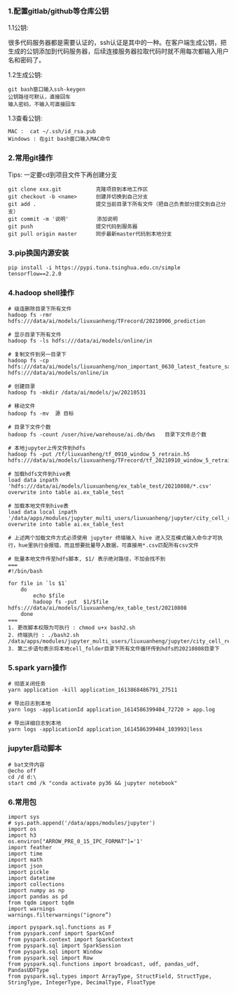 ### 1.配置gitlab/github等仓库公钥
1.1公钥:

很多代码服务器都是需要认证的，ssh认证是其中的一种。在客户端生成公钥，把生成的公钥添加到代码服务器，后续连接服务器拉取代码时就不用每次都输入用户名和密码了。


1.2生成公钥:

    git bash窗口输入ssh-keygen
    公钥路径可默认，直接回车
    输入密码，不输入可直接回车

1.3查看公钥:

    MAC :  cat ~/.ssh/id_rsa.pub
    Windows : 在git bash窗口输入MAC命令

### 2.常用git操作
Tips: 一定要cd到项目文件下再创建分支

    git clone xxx.git           克隆项目到本地工作区
    git checkout -b <name>      创建并切换到自己分支
    git add .                   提交当前目录下所有文件（把自己负责部分提交到自己分支）
    git commit -m '说明'         添加说明
    git push                    提交代码到服务器
    git pull origin master      同步最新master代码到本地分支

### 3.pip换国内源安装
    pip install -i https://pypi.tuna.tsinghua.edu.cn/simple tensorflow==2.2.0

### 4.hadoop shell操作

    # 级连删除目录下所有文件
    hadoop fs -rmr hdfs:///data/ai/models/liuxuanheng/TFrecord/20210906_prediction

    # 显示目录下所有文件
    hadoop fs -ls hdfs:///data/ai/models/online/in 

    # 复制文件到另一目录下       
    hadoop fs -cp hdfs:///data/ai/models/liuxuanheng/non_important_0630_latest_feature_sample.model  hdfs:///data/ai/models/online/in    
    
    # 创建目录
    hadoop fs -mkdir /data/ai/models/jw/20210531

    # 移动文件
    hadoop fs -mv  源 目标

    # 目录下文件个数
    hadoop fs -count /user/hive/warehouse/ai.db/dws   目录下文件总个数

    # 本地jupyter上传文件到hdfs
    hadoop fs -put /tf/liuxuanheng/tf_0910_window_5_retrain.h5 hdfs:///data/ai/models/liuxuanheng/TFrecord/tf_20210910_window_5_retrain.h5
    
    # 加载hdfs文件到hive表
    load data inpath 'hdfs:///data/ai/models/liuxuanheng/ex_table_test/20210808/*.csv' overwrite into table ai.ex_table_test
    
    # 加载本地文件到hive表
    load data local inpath '/data/apps/modules/jupyter_multi_users/liuxuanheng/jupyter/city_cell_recon/city_cell_order_not_full/*.csv' overwrite into table ai.ex_table_test

    # 上述两个加载文件方式必须使用 jupyter 终端输入 hive 进入交互模式输入命令才可执行，hue里执行会报错，而且想要批量导入数据，可直接用*.csv匹配所有csv文件

    # 批量本地文件传至hdfs脚本, $1/ 表示绝对路径，不加会找不到
    ===
    #!/bin/bash
    
    for file in `ls $1`
        do
            echo $file 
            hadoop fs -put  $1/$file hdfs:///data/ai/models/liuxuanheng/ex_table_test/20210808
        done
    ===
    1. 更改脚本权限为可执行 : chmod u+x bash2.sh    
    2. 终端执行 : ./bash2.sh /data/apps/modules/jupyter_multi_users/liuxuanheng/jupyter/city_cell_recon/cell_folder
    3. 第二步语句表示将本地cell_folder目录下所有文件循环传到hdfs的20210808目录下

### 5.spark yarn操作
    # 彻底关闭任务
    yarn application -kill application_1613868486791_27511

    # 导出日志到本地
    yarn logs -applicationId application_1614586399404_72720 > app.log

    # 导出详细日志到本地
    yarn logs -applicationId application_1614586399404_103993|less
    
### jupyter启动脚本
    # bat文件内容
    @echo off
    cd /d d:\ 
    start cmd /k "conda activate py36 && jupyter notebook"


### 6.常用包
    import sys
    # sys.path.append('/data/apps/modules/jupyter')
    import os
    import h3
    os.environ["ARROW_PRE_0_15_IPC_FORMAT"]='1'
    import feather
    import time
    import math
    import json
    import pickle
    import datetime
    import collections
    import numpy as np
    import pandas as pd
    from tqdm import tqdm
    import warnings
    warnings.filterwarnings("ignore”)

    import pyspark.sql.functions as F
    from pyspark.conf import SparkConf
    from pyspark.context import SparkContext
    from pyspark.sql import SparkSession
    from pyspark.sql import Window
    from pyspark.sql import Row
    from pyspark.sql.functions import broadcast, udf, pandas_udf, PandasUDFType
    from pyspark.sql.types import ArrayType, StructField, StructType, StringType, IntegerType, DecimalType, FloatType


    